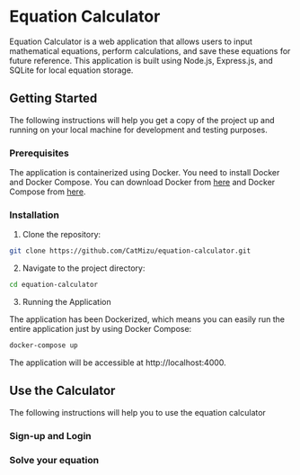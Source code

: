 # Equation Calculator

Equation Calculator is a web application that allows users to input mathematical equations, perform calculations, and save these equations for future reference. This application is built using Node.js, Express.js, and SQLite for local equation storage.

## Getting Started

The following instructions will help you get a copy of the project up and running on your local machine for development and testing purposes.

### Prerequisites

The application is containerized using Docker. You need to install Docker and Docker Compose. You can download Docker from [here](https://docs.docker.com/get-docker/) and Docker Compose from [here](https://docs.docker.com/compose/install/).

### Installation

1. Clone the repository:

```bash
git clone https://github.com/CatMizu/equation-calculator.git
```
2. Navigate to the project directory:

```bash
cd equation-calculator
```
3. Running the Application

The application has been Dockerized, which means you can easily run the entire application just by using Docker Compose:

```bash
docker-compose up
```
The application will be accessible at http://localhost:4000.

## Use the Calculator
The following instructions will help you to use the equation calculator

### Sign-up and Login

### Solve your equation








## 
